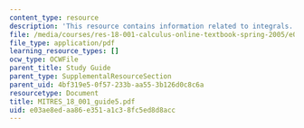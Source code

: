```yaml
---
content_type: resource
description: 'This resource contains information related to integrals. '
file: /media/courses/res-18-001-calculus-online-textbook-spring-2005/e03ae8edaa86e351a1c38fc5ed8d8acc_MITRES_18_001_guide5.pdf
file_type: application/pdf
learning_resource_types: []
ocw_type: OCWFile
parent_title: Study Guide
parent_type: SupplementalResourceSection
parent_uid: 4bf319e5-0f57-233b-aa55-3b126d0c8c6a
resourcetype: Document
title: MITRES_18_001_guide5.pdf
uid: e03ae8ed-aa86-e351-a1c3-8fc5ed8d8acc
---
```

